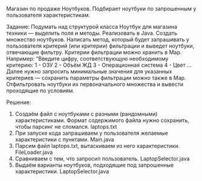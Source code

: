 Магазин по продаже Ноутбуков.
Подбирает ноутбуки по запрошенным у пользователя характеристикам.

Задание:
Подумать над структурой класса Ноутбук для магазина техники — выделить поля и методы. Реализовать в Java.
Создать множество ноутбуков.
Написать метод, который будет запрашивать у пользователя критерий (или критерии) фильтрации и выведет ноутбуки, отвечающие фильтру. Критерии фильтрации можно хранить в Map. Например:
“Введите цифру, соответствующую необходимому критерию:
1 - ОЗУ
2 - Объём ЖД
3 - Операционная система
4 - Цвет …
Далее нужно запросить минимальные значения для указанных критериев — сохранить параметры фильтрации можно также в Map.
Отфильтровать ноутбуки их первоначального множества и вывести проходящие по условиям.

Решение:
1. Создаём файл с ноутбуками с разными (рандомными) характеристиками. Формат содержимого файла нужно сохранить, чтобы парсинг не сломался. laptops.txt
2. При запуске кода запрашиваем у пользователя желаемые характеристики с пунктами. Main.java
3. Парсим файл laptops.txt, вытаскиваем из него характеристики. FileLoader.java
4. Сравниваем с тем, что запросил пользователь. LaptopSelector.java
5. Выдаём варианты ноутбуков, подходящие под запрошенные характеристики. LaptopSelector.java

<!--
Запуск комплилятора и кода: "javac *.java && java Main"
(чтобы не указывать каждый файл, запускает все что в папке с расширением .java), 
после этого создаётся файл *.class с тем же названием что и *.java. 
Запуск только кода "java Main"
Если при запуске "javac *.java && java Main" выдал ошибку:
строка:1 знак:14
+ javac *.java && java Main
+              ~~
Лексема "&&" не является допустимым разделителем операторов в этой версии.
    + CategoryInfo          : ParserError: (:) [], ParentContainsErrorRecordException
    + FullyQualifiedErrorId : InvalidEndOfLine

запустить по отдельности, сначала компилятор: "javac *.java"
потом код: "java Main"
-->
